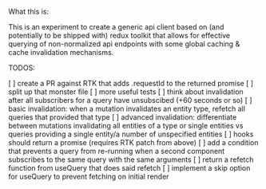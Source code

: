 What this is:

This is an experiment to create a generic api client based on (and potentially to be shipped with) redux toolkit that allows for effective querying of non-normalized api endpoints with some global caching & cache invalidation mechanisms.

TODOS:

[ ] create a PR against RTK that adds .requestId to the returned promise
[ ] split up that monster file
[ ] more useful tests
[ ] think about invalidation after all subscribers for a query have unsubscibed (+60 seconds or so)
[ ] basic invalidation: when a mutation invalidates an entity type, refetch all queries that provided that type
[ ] advanced invalidation: differentiate between mutations invalidating all entities of a type or single entities vs queries providing a single entity/a number of unspecified entities
[ ] hooks should return a promise (requires RTK patch from above)
[ ] add a condition that prevents a query from re-running when a second component subscribes to the same query with the same arguments
[ ] return a refetch function from useQuery that does said refetch
[ ] implement a skip option for useQuery to prevent fetching on initial render

